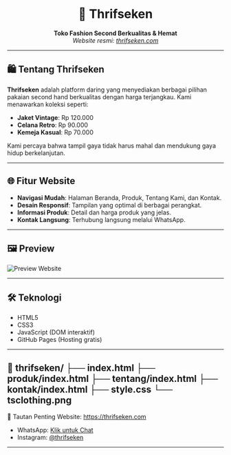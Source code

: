 <h1 align="center">🧥 Thrifseken</h1>
<p align="center">
  <strong>Toko Fashion Second Berkualitas & Hemat</strong><br>
  <em>Website resmi: <a href="https://thrifseken.com">thrifseken.com</a></em>
</p>

---

## 🛍️ Tentang Thrifseken

**Thrifseken** adalah platform daring yang menyediakan berbagai pilihan pakaian second hand berkualitas dengan harga terjangkau. Kami menawarkan koleksi seperti:

- **Jaket Vintage**: Rp 120.000
- **Celana Retro**: Rp 90.000
- **Kemeja Kasual**: Rp 70.000

Kami percaya bahwa tampil gaya tidak harus mahal dan mendukung gaya hidup berkelanjutan.

---

## 🌐 Fitur Website

- **Navigasi Mudah**: Halaman Beranda, Produk, Tentang Kami, dan Kontak.
- **Desain Responsif**: Tampilan yang optimal di berbagai perangkat.
- **Informasi Produk**: Detail dan harga produk yang jelas.
- **Kontak Langsung**: Terhubung langsung melalui WhatsApp.

---

## 🖼️ Preview

![Preview Website]([https://thrifseken.com/images/preview.png](https://i.postimg.cc/Hsznxgr5/THRIFSEKEN-2.png))

---

## 🛠️ Teknologi

- HTML5
- CSS3
- JavaScript (DOM interaktif)
- GitHub Pages (Hosting gratis)
---

📁 thrifseken/
├── index.html
├── produk/index.html
├── tentang/index.html
├── kontak/index.html
├── style.css
└── tsclothing.png
---

🔗 Tautan Penting
Website: https://thrifseken.com

- WhatsApp: [Klik untuk Chat](https://wa.me/628xxxxx)
- Instagram: [@thrifseken](https://instagram.com/thrifseken)
---
